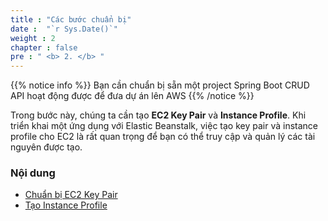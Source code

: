 ```yaml
---
title : "Các bước chuẩn bị"
date :  "`r Sys.Date()`" 
weight : 2 
chapter : false
pre : " <b> 2. </b> "
---
```


{{% notice info %}}
Bạn cần chuẩn bị sẵn một project Spring Boot CRUD API hoạt động được để đưa dự án lên AWS
{{% /notice %}}

Trong bước này, chúng ta cần tạo **EC2 Key Pair** và **Instance Profile**. Khi triển khai một ứng dụng với Elastic Beanstalk, việc tạo key pair và instance profile cho EC2 là rất quan trọng để bạn có thể truy cập và quản lý các tài nguyên được tạo.

### Nội dung
  - [Chuẩn bị EC2 Key Pair](2.1-createec2/)
  - [Tạo Instance Profile](2.2-createiamrole/)

  
